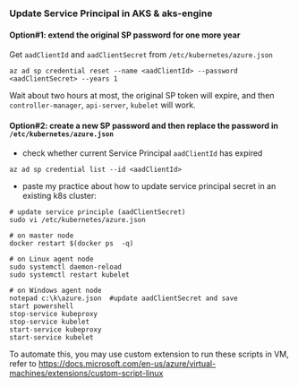 ### Update Service Principal in AKS & aks-engine
#### Option#1: extend the original SP password for one more year
Get `aadClientId` and `aadClientSecret` from `/etc/kubernetes/azure.json`
```
az ad sp credential reset --name <aadClientId> --password <aadClientSecret> --years 1
```

Wait about two hours at most, the original SP token will expire, and then `controller-manager`, `api-server`, `kubelet` will work.

#### Option#2: create a new SP password and then replace the password in `/etc/kubernetes/azure.json`
 - check whether current Service Principal `aadClientId` has expired
```
az ad sp credential list --id <aadClientId>
```

 - paste my practice about how to update service principal secret in an existing k8s cluster:
```
# update service principle (aadClientSecret)
sudo vi /etc/kubernetes/azure.json

# on master node
docker restart $(docker ps  -q)

# on Linux agent node
sudo systemctl daemon-reload
sudo systemctl restart kubelet

# on Windows agent node
notepad c:\k\azure.json  #update aadClientSecret and save
start powershell
stop-service kubeproxy
stop-service kubelet
start-service kubeproxy
start-service kubelet
```

To automate this, you may use custom extension to run these scripts in VM, refer to https://docs.microsoft.com/en-us/azure/virtual-machines/extensions/custom-script-linux
